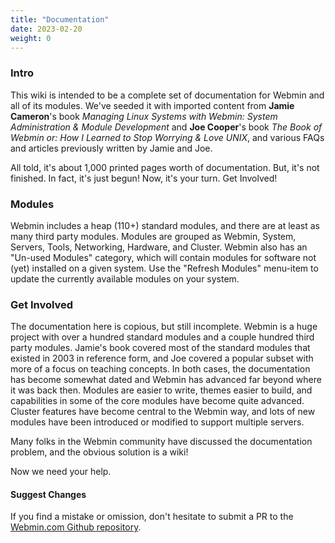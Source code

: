 ```yaml
---
title: "Documentation"
date: 2023-02-20
weight: 0
---
```


### Intro

This wiki is intended to be a complete set of documentation for Webmin and all of its modules. We've seeded it with imported content from **Jamie Cameron**'s book _Managing Linux Systems with Webmin: System Administration & Module Development_ and **Joe Cooper**'s book _The Book of Webmin or: How I Learned to Stop Worrying & Love UNIX_, and various FAQs and articles previously written by Jamie and Joe.

All told, it's about 1,000 printed pages worth of documentation. But, it's not finished. In fact, it's just begun! Now, it's your turn. Get Involved!

### Modules
Webmin includes a heap (110+) standard modules, and there are at least as many third party modules. Modules are grouped as Webmin, System, Servers, Tools, Networking, Hardware, and Cluster. Webmin also has an "Un-used Modules" category, which will contain modules for software not (yet) installed on a given system. Use the "Refresh Modules" menu-item to update the currently available modules on your system.

### Get Involved

The documentation here is copious, but still incomplete. Webmin is a huge project with over a hundred standard modules and a couple hundred third party modules. Jamie's book covered most of the standard modules that existed in 2003 in reference form, and Joe covered a popular subset with more of a focus on teaching concepts. In both cases, the documentation has become somewhat dated and Webmin has advanced far beyond where it was back then. Modules are easier to write, themes easier to build, and capabilities in some of the core modules have become quite advanced. Cluster features have become central to the Webmin way, and lots of new modules have been introduced or modified to support multiple servers.

Many folks in the Webmin community have discussed the documentation problem, and the obvious solution is a wiki!

Now we need your help.


#### Suggest Changes 
If you find a mistake or omission, don't hesitate to submit a PR to the [Webmin.com Github repository](https://github.com/webmin/webmin.com). 
